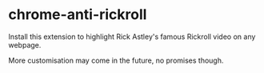 # chrome-anti-rickroll

Install this extension to highlight Rick Astley's famous Rickroll video on any webpage.

More customisation may come in the future, no promises though.
